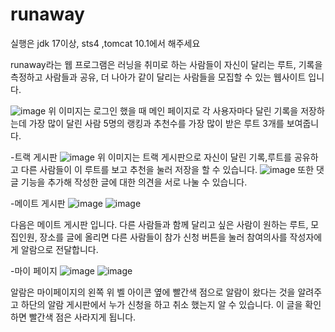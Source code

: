 # runaway

실행은 jdk 17이상, sts4 ,tomcat 10.1에서 해주세요

runaway라는 웹 프로그램은 러닝을 취미로 하는 사람들이 자신이 달리는 루트, 기록을 측정하고 사람들과 공유, 더 나아가 같이 달리는 사람들을 모집할 수 있는 웹사이트 입니다.

![image](https://github.com/user-attachments/assets/adb5eab3-bdab-4769-afe6-81741389638e)
위 이미지는 로그인 했을 때 메인 페이지로 각 사용자마다 달린 기록을 저장하는데 가장 많이 달린 사람 5명의 랭킹과
추천수를 가장 많이 받은 루트 3개를 보여줍니다.

-트랙 게시판
![image](https://github.com/user-attachments/assets/0981e30f-05ef-4710-ac60-7d12b2ee3d3d)
위 이미지는 트랙 게시판으로 자신이 달린 기록,루트를 공유하고 다른 사람들이 이 루트를 보고 추천을 눌러 저장을 할 수 있습니다.
![image](https://github.com/user-attachments/assets/1b69f8c8-39f1-470d-99fe-7b28317f14fc)
또한 댓글 기능을 추가해 작성한 글에 대한 의견을 서로 나눌 수 있습니다.

-메이트 게시판
![image](https://github.com/user-attachments/assets/f46616c2-ace7-410d-8c92-23722fda856e)
![image](https://github.com/user-attachments/assets/78ff1dca-e6e5-47f7-bd9e-d3810867d341)


다음은 메이트 게시판 입니다.
다른 사람들과 함께 달리고 싶은 사람이 원하는 루트, 모집인원, 장소를 글에 올리면 다른 사람들이 참가 신청 버튼을 눌러 참여의사를 작성자에게 알람으로 전달합니다.

-마이 페이지
![image](https://github.com/user-attachments/assets/8de0e88a-e773-4d51-848d-d8a94cf941a8)
![image](https://github.com/user-attachments/assets/6c51ae86-53d0-4c5f-b7af-ded097d9630f)

알람은 마이페이지의 왼쪽 위 벨 아이콘 옆에 빨간색 점으로 알람이 왔다는 것을 알려주고 하단의 알람 게시판에서 누가 신청을 하고 취소 했는지 알 수 있습니다.
이 글을 확인하면 빨간색 점은 사라지게 됩니다.
